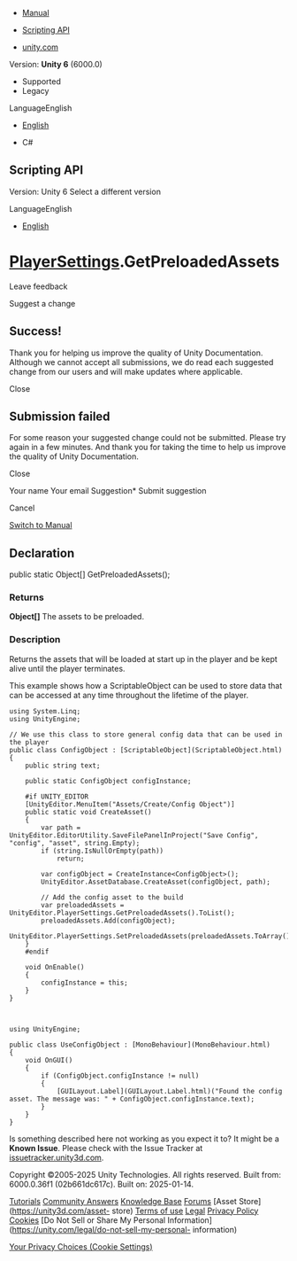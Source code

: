 [ ]()

  * [Manual](../Manual/index.html)
  * [Scripting API](../ScriptReference/index.html)

  * [unity.com](https://unity.com/)

Version: **Unity 6** (6000.0)

  * Supported
  * Legacy

LanguageEnglish

  * [English]()

  * C#

[ ](https://docs.unity3d.com)

## Scripting API

Version: Unity 6 Select a different version

LanguageEnglish

  * [English]()

#  [PlayerSettings](PlayerSettings.html).GetPreloadedAssets

Leave feedback

Suggest a change

## Success!

Thank you for helping us improve the quality of Unity Documentation. Although
we cannot accept all submissions, we do read each suggested change from our
users and will make updates where applicable.

Close

## Submission failed

For some reason your suggested change could not be submitted. Please <a>try
again</a> in a few minutes. And thank you for taking the time to help us
improve the quality of Unity Documentation.

Close

Your name Your email Suggestion* Submit suggestion

Cancel

[Switch to Manual](../Manual/class-PlayerSettings.html "Go to PlayerSettings
Component in the Manual")

## Declaration

public static Object[] GetPreloadedAssets();

### Returns

**Object[]** The assets to be preloaded.

### Description

Returns the assets that will be loaded at start up in the player and be kept
alive until the player terminates.

This example shows how a ScriptableObject can be used to store data that can
be accessed at any time throughout the lifetime of the player.

    
    
    using System.Linq;
    using UnityEngine;  
      
    // We use this class to store general config data that can be used in the player
    public class ConfigObject : [ScriptableObject](ScriptableObject.html)
    {
        public string text;  
      
        public static ConfigObject configInstance;  
      
        #if UNITY_EDITOR
        [UnityEditor.MenuItem("Assets/Create/Config Object")]
        public static void CreateAsset()
        {
            var path = UnityEditor.EditorUtility.SaveFilePanelInProject("Save Config", "config", "asset", string.Empty);
            if (string.IsNullOrEmpty(path))
                return;  
      
            var configObject = CreateInstance<ConfigObject>();
            UnityEditor.AssetDatabase.CreateAsset(configObject, path);  
      
            // Add the config asset to the build
            var preloadedAssets = UnityEditor.PlayerSettings.GetPreloadedAssets().ToList();
            preloadedAssets.Add(configObject);
            UnityEditor.PlayerSettings.SetPreloadedAssets(preloadedAssets.ToArray());
        }
        #endif  
      
        void OnEnable()
        {
            configInstance = this;
        }
    }
    
    
    
    using UnityEngine;  
      
    public class UseConfigObject : [MonoBehaviour](MonoBehaviour.html)
    {
        void OnGUI()
        {
            if (ConfigObject.configInstance != null)
            {
                [GUILayout.Label](GUILayout.Label.html)("Found the config asset. The message was: " + ConfigObject.configInstance.text);
            }
        }
    }
    

Is something described here not working as you expect it to? It might be a
**Known Issue**. Please check with the Issue Tracker at
[issuetracker.unity3d.com](https://issuetracker.unity3d.com).

Copyright ©2005-2025 Unity Technologies. All rights reserved. Built from:
6000.0.36f1 (02b661dc617c). Built on: 2025-01-14.

[Tutorials](https://unity3d.com/learn) [Community
Answers](https://answers.unity3d.com) [Knowledge
Base](https://support.unity3d.com/hc/en-us)
[Forums](https://forum.unity3d.com) [Asset Store](https://unity3d.com/asset-
store) [Terms of use](https://docs.unity3d.com/Manual/TermsOfUse.html)
[Legal](https://unity.com/legal) [Privacy
Policy](https://unity.com/legal/privacy-policy)
[Cookies](https://unity.com/legal/cookie-policy) [Do Not Sell or Share My
Personal Information](https://unity.com/legal/do-not-sell-my-personal-
information)

[Your Privacy Choices (Cookie Settings)](javascript:void\(0\);)

